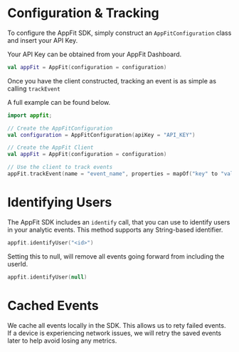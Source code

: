 # Configuration & Tracking

To configure the AppFit SDK, simply construct an `AppFitConfiguration` class and insert your API Key.

Your API Key can be obtained from your AppFit Dashboard.

```kotlin
val appFit = AppFit(configuration = configuration)
```

Once you have the client constructed, tracking an event is as simple as calling `trackEvent`

A full example can be found below.

```kotlin
import appfit;

// Create the AppFitConfiguration
val configuration = AppFitConfiguration(apiKey = "API_KEY")

// Create the AppFit Client
val appFit = AppFit(configuration = configuration)

// Use the client to track events
appFit.trackEvent(name = "event_name", properties = mapOf("key" to "value"))
```

# Identifying Users

The AppFit SDK includes an `identify` call, that you can use to identify users in your analytic events.
This method supports any String-based identifier.

```kotlin
appfit.identifyUser("<id>")
```

Setting this to null, will remove all events going forward from including the userId.

```kotlin
appfit.identifyUser(null)
```

# Cached Events

We cache all events locally in the SDK. This allows us to rety failed events. If a device is experiencing network issues, we will retry the saved events later to help avoid losing any metrics.
